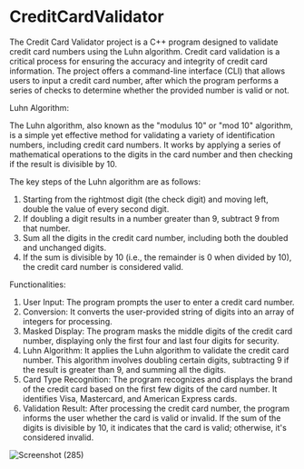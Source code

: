 # CreditCardValidator
The Credit Card Validator project is a C++ program designed to validate credit card numbers using the Luhn algorithm. Credit card validation is a critical process for ensuring the accuracy and integrity of credit card information. The project offers a command-line interface (CLI) that allows users to input a credit card number, after which the program performs a series of checks to determine whether the provided number is valid or not.




Luhn Algorithm:

The Luhn algorithm, also known as the "modulus 10" or "mod 10" algorithm, is a simple yet effective method for validating a variety of identification numbers, including credit card numbers. It works by applying a series of mathematical operations to the digits in the card number and then checking if the result is divisible by 10.

The key steps of the Luhn algorithm are as follows:

1. Starting from the rightmost digit (the check digit) and moving left, double the value of every second digit.
2. If doubling a digit results in a number greater than 9, subtract 9 from that number.
3. Sum all the digits in the credit card number, including both the doubled and unchanged digits.
4. If the sum is divisible by 10 (i.e., the remainder is 0 when divided by 10), the credit card number is considered valid.




Functionalities:

1. User Input: The program prompts the user to enter a credit card number.
2. Conversion: It converts the user-provided string of digits into an array of integers for processing.
3. Masked Display: The program masks the middle digits of the credit card number, displaying only the first four and last four digits for security.
4. Luhn Algorithm: It applies the Luhn algorithm to validate the credit card number. This algorithm involves doubling certain digits, subtracting 9 if the result is greater than 9, and summing all the digits.
5. Card Type Recognition: The program recognizes and displays the brand of the credit card based on the first few digits of the card number. It identifies Visa, Mastercard, and American Express cards.
6. Validation Result: After processing the credit card number, the program informs the user whether the card is valid or invalid. If the sum of the digits is divisible by 10, it indicates that the card is valid; otherwise, it's considered invalid.

![Screenshot (285)](https://github.com/shreyakhapekar24/CreditCardValidator/assets/97623859/44f1ae9a-20e2-4887-9166-28217212dcc0)

